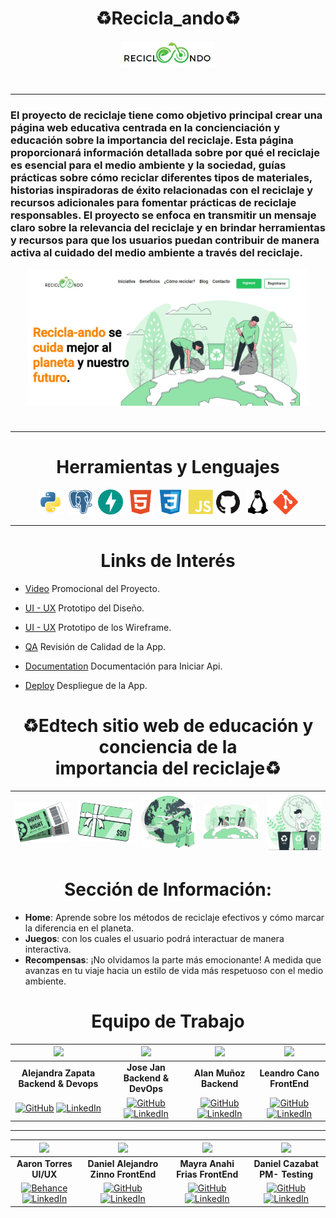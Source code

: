 <div align="center">
  <h1>♻Recicla_ando♻</h1>
  <img width="150" style="margin-bottom: 1.5rem" src="./logo_readme.jpg" />
</div>

---
### El proyecto de reciclaje tiene como objetivo principal crear una página web educativa centrada en la concienciación y educación sobre la importancia del reciclaje. Esta página proporcionará información detallada sobre por qué el reciclaje es esencial para el medio ambiente y la sociedad, guías prácticas sobre cómo reciclar diferentes tipos de materiales, historias inspiradoras de éxito relacionadas con el reciclaje y recursos adicionales para fomentar prácticas de reciclaje responsables. El proyecto se enfoca en transmitir un mensaje claro sobre la relevancia del reciclaje y en brindar herramientas y recursos para que los usuarios puedan contribuir de manera activa al cuidado del medio ambiente a través del reciclaje.

<div align="center">
<img width="450" style="margin-bottom: 1.5rem" src="./fondo_pantalla_readme.jpg" />
</div>

---

<div align="center"<br>
     <div align="center">
  <h1>Herramientas y Lenguajes</h1>
</div>
     <div>
      <img src="https://github.com/devicons/devicon/blob/master/icons/python/python-original.svg" title="Python" alt="Python" width="40" heigth="40"/>&nbsp;
      <img src="https://github.com/devicons/devicon/blob/master/icons/postgresql/postgresql-plain.svg" title="postgresql" alt="HTML" width="40" heigth="40"/>&nbsp;
      <img src="https://github.com/devicons/devicon/blob/master/icons/fastapi/fastapi-original.svg" title="FastApi" alt="HTML" width="40" heigth="40"/>&nbsp;
      <img src="https://github.com/devicons/devicon/blob/master/icons/html5/html5-plain.svg" title="HTML" alt="HTML" width="40" heigth="40"/>&nbsp;
      <img src="https://github.com/devicons/devicon/blob/master/icons/css3/css3-original.svg" title="CSS" alt="HTML" width="40" heigth="40"/>&nbsp;
      <img src="https://github.com/devicons/devicon/blob/master/icons/javascript/javascript-plain.svg" title="JavaScript" alt="HTML" width="40" heigth="40"/>
      <img src="https://github.com/devicons/devicon/blob/master/icons/github/github-original.svg" title="GitHub" alt="HTML" width="40" heigth="40"/>&nbsp;
       <img src="https://github.com/devicons/devicon/blob/master/icons/linux/linux-plain.svg" title="Linux" alt="HTML" width="40" heigth="40"/>
       <img src="https://github.com/devicons/devicon/blob/master/icons/git/git-plain.svg" title="Git" alt="HTML" width="40" heigth="40"/>
     </div>
</div>

---

<div align="center">
  <h1>Links de Interés</h1>
</div>

* [Video](https://www.youtube.com/watch?v=SF-qAwXZ6pI) Promocional del Proyecto.

* [UI - UX](https://www.figma.com/file/WB9LxtogM5wTH4ZqnZVYDF/Untitled?type=design&node-id=0-1&mode=design&t=gfaIYphjt8YQJS5K-0) Prototipo del Diseño.

* [UI - UX](https://miro.com/app/board/uXjVMUtgqzU=/) Prototipo de los Wireframe.

* [QA](https://drive.google.com/drive/folders/185a_wRun1Hj4qVYqzuImO4YJwd0Bm3Bn) Revisión de Calidad de la App.

* [Documentation](https://www.notion.so/Recicla-ando-Backend-5e0f0cfb3ce144339fdd831ff2f0fe90?pvs=4) Documentación para Iniciar Api.

* [Deploy](https://fronted-nocountry.onrender.com/) Despliegue de la App.


<div align="center">
  <h1>♻Edtech sitio web de educación y conciencia de la importancia del reciclaje♻</h1>
</div>



| <img src="./Frontend/assets/img/landingimg/ticketcine.png" width="180"> | <img src="./Frontend/assets/img/landingimg/tarjetaregalo.png" width="180"> | <img src="./Frontend/assets/img/landingimg/mundoviajes.png" width="180"> | <img src="./Frontend/assets/img/landingimg/banner_principal.png" width="180"> |<img src="./Frontend/assets/img/landingimg/chicoreciclandoindex.png" width="180"> |
|:---:|:---:|:---:|:---:|:---:|



<div align="center">
  <h1>Sección de Información:</h1>
</div>
  

  * **Home**: Aprende sobre los métodos de reciclaje efectivos y cómo marcar la diferencia en el planeta.
  * **Juegos**: con los cuales el usuario podrá interactuar de manera interactiva.
  * **Recompensas**: ¡No olvidamos la parte más emocionante! A medida que avanzas en tu viaje hacia un estilo de vida más respetuoso con el medio ambiente.
  
 
<div align="center">
  <h1>Equipo de Trabajo</h1>
</div>

| <img src="https://avatars.githubusercontent.com/u/97615442?s=400&u=33d75a35edf7658497b0e95b9053991999725530&v=4" width="100"> | <img src="https://media.licdn.com/dms/image/D4D03AQHjwVw1Rr1sgQ/profile-displayphoto-shrink_200_200/0/1679258772975?e=1701907200&v=beta&t=chN4Ni2iEcsvw7uYi1lRZBabKnFxAlnIWNJzq43LIlk" width="100"> | <img src="https://lh3.googleusercontent.com/a/ACg8ocJ9pWkLTLQHjRSXEvLSYF8iVeYb0plHzXRGbzWdk-JZPoI=s507-c-no" width="100"> | <img src="https://media.licdn.com/dms/image/C5603AQF63qqCZnlfFA/profile-displayphoto-shrink_200_200/0/1594666436901?e=1701907200&v=beta&t=zo0G2-gPPX1WMCXNOZ9UBUdV_HCzhS_FM-WYHxy8_SQ" width="100"> |
|:---:|:---:|:---:|:---:|
| **Alejandra Zapata Backend & Devops** | **Jose Jan Backend & DevOps** | **Alan Muñoz Backend**| **Leandro Cano FrontEnd** |
| [![GitHub](https://img.shields.io/badge/GitHub-100000?style=for-the-badge&logo=github&logoColor=white)](https://github.com/alejandrazapatap) [![LinkedIn](https://img.shields.io/badge/linkedin%20-%230077B5.svg?&style=for-the-badge&logo=linkedin&logoColor=white)](https://www.linkedin.com/in/alejandrazapatap/) | [![GitHub](https://img.shields.io/badge/GitHub-100000?style=for-the-badge&logo=github&logoColor=white)](https://github.com/JoseJan21) [![LinkedIn](https://img.shields.io/badge/linkedin%20-%230077B5.svg?&style=for-the-badge&logo=linkedin&logoColor=white)](https://www.linkedin.com/in/josejan/) | [![GitHub](https://img.shields.io/badge/GitHub-100000?style=for-the-badge&logo=github&logoColor=white)](https://github.com/almubaDev) [![LinkedIn](https://img.shields.io/badge/linkedin%20-%230077B5.svg?&style=for-the-badge&logo=linkedin&logoColor=white)](https://www.linkedin.com/in/almubadev/) | [![GitHub](https://img.shields.io/badge/GitHub-100000?style=for-the-badge&logo=github&logoColor=white)](https://github.com/LeanCano) [![LinkedIn](https://img.shields.io/badge/linkedin%20-%230077B5.svg?&style=for-the-badge&logo=linkedin&logoColor=white)](https://www.linkedin.com/in/Leandrocanoc/) |
---
| <img src="https://media.licdn.com/dms/image/D5603AQFkKbYajJj2vQ/profile-displayphoto-shrink_200_200/0/1696195112759?e=1701907200&v=beta&t=L5qTabQMjOpmWE6AwgkFS1-bw5zy53xY9STsatUXHoU" width="100"> | <img src="https://avatars.githubusercontent.com/u/135530257?v=4" width="100"> | <img src="https://avatars.githubusercontent.com/u/91628860?v=4" width="100"> | <img src="https://ca.slack-edge.com/T02KS88FB0E-U048GLY1P37-04c26581b0e4-512" width="100"> |
|:---:|:---:|:---:|:---:|
| **Aaron Torres UI/UX** | **Daniel Alejandro Zinno FrontEnd** | **Mayra Anahi Frias FrontEnd** | **Daniel Cazabat PM- Testing** |
| [![Behance](https://img.shields.io/badge/Behance-1769ff?style=for-the-badge&logo=behance&logoColor=white)](#) [![LinkedIn](https://img.shields.io/badge/linkedin%20-%230077B5.svg?&style=for-the-badge&logo=linkedin&logoColor=white)](https://www.linkedin.com/in/aaron-torres-v/) | [![GitHub](https://img.shields.io/badge/GitHub-100000?style=for-the-badge&logo=github&logoColor=white)](https://github.com/danielzinnoprogramador) [![LinkedIn](https://img.shields.io/badge/linkedin%20-%230077B5.svg?&style=for-the-badge&logo=linkedin&logoColor=white)](https://www.linkedin.com/in/daniel-zinno/) | [![GitHub](https://img.shields.io/badge/GitHub-100000?style=for-the-badge&logo=github&logoColor=white)](https://github.com/MFrias1) [![LinkedIn](https://img.shields.io/badge/linkedin%20-%230077B5.svg?&style=for-the-badge&logo=linkedin&logoColor=white)](https://www.linkedin.com/in/mayra-anahi-frias/) | [![GitHub](https://img.shields.io/badge/GitHub-100000?style=for-the-badge&logo=github&logoColor=white)](https://github.com/dcazabat) [![LinkedIn](https://img.shields.io/badge/linkedin%20-%230077B5.svg?&style=for-the-badge&logo=linkedin&logoColor=white)](https://www.linkedin.com/in/dacazabat/) |


